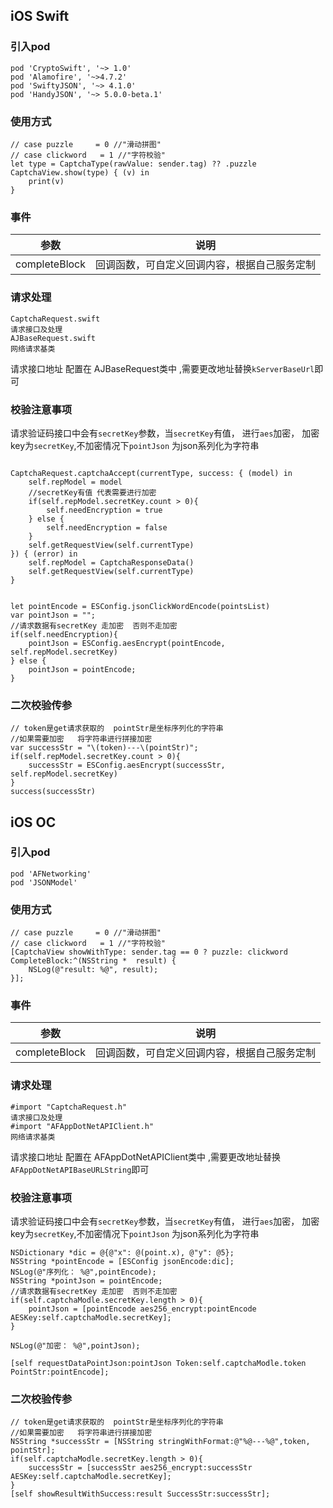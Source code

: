 ## iOS Swift

### 引入pod

```
pod 'CryptoSwift', '~> 1.0'
pod 'Alamofire', '~>4.7.2'
pod 'SwiftyJSON', '~> 4.1.0'
pod 'HandyJSON', '~> 5.0.0-beta.1'
```

### 使用方式

```
// case puzzle     = 0 //"滑动拼图"
// case clickword   = 1 //"字符校验"
let type = CaptchaType(rawValue: sender.tag) ?? .puzzle
CaptchaView.show(type) { (v) in
    print(v)
}
```

### 事件

| 参数            | 说明                     |
|---------------|------------------------|
| completeBlock | 回调函数，可自定义回调内容，根据自己服务定制 |

### 请求处理

```
CaptchaRequest.swift
请求接口及处理
AJBaseRequest.swift
网络请求基类
```

请求接口地址 配置在 AJBaseRequest类中 ,需要更改地址替换`kServerBaseUrl`即可

### 校验注意事项

请求验证码接口中会有`secretKey`参数，当`secretKey`有值， 进行`aes`加密， 加密key为`secretKey`,不加密情况下`pointJson`
为json系列化为字符串

```

CaptchaRequest.captchaAccept(currentType, success: { (model) in
    self.repModel = model
    //secretKey有值 代表需要进行加密
    if(self.repModel.secretKey.count > 0){
        self.needEncryption = true
    } else {
        self.needEncryption = false
    }
    self.getRequestView(self.currentType)
}) { (error) in
    self.repModel = CaptchaResponseData()
    self.getRequestView(self.currentType)
}


let pointEncode = ESConfig.jsonClickWordEncode(pointsList)
var pointJson = "";
//请求数据有secretKey 走加密  否则不走加密
if(self.needEncryption){
    pointJson = ESConfig.aesEncrypt(pointEncode, self.repModel.secretKey)
} else {
    pointJson = pointEncode;
}

```

### 二次校验传参

```
// token是get请求获取的  pointStr是坐标序列化的字符串  
//如果需要加密   将字符串进行拼接加密
var successStr = "\(token)---\(pointStr)";
if(self.repModel.secretKey.count > 0){
    successStr = ESConfig.aesEncrypt(successStr, self.repModel.secretKey)
}
success(successStr)
```

## iOS OC

### 引入pod

```
pod 'AFNetworking' 
pod 'JSONModel'
```

### 使用方式

```
// case puzzle     = 0 //"滑动拼图"
// case clickword   = 1 //"字符校验"
[CaptchaView showWithType: sender.tag == 0 ? puzzle: clickword CompleteBlock:^(NSString *  result) {
    NSLog(@"result: %@", result);
}];
```

### 事件

| 参数            | 说明                     |
|---------------|------------------------|
| completeBlock | 回调函数，可自定义回调内容，根据自己服务定制 |

### 请求处理

```
#import "CaptchaRequest.h"
请求接口及处理
#import "AFAppDotNetAPIClient.h"
网络请求基类
```

请求接口地址 配置在 AFAppDotNetAPIClient类中 ,需要更改地址替换`AFAppDotNetAPIBaseURLString`即可

### 校验注意事项

请求验证码接口中会有`secretKey`参数，当`secretKey`有值， 进行`aes`加密， 加密key为`secretKey`,不加密情况下`pointJson`
为json系列化为字符串

```
NSDictionary *dic = @{@"x": @(point.x), @"y": @5};
NSString *pointEncode = [ESConfig jsonEncode:dic];
NSLog(@"序列化： %@",pointEncode);
NSString *pointJson = pointEncode;
//请求数据有secretKey 走加密  否则不走加密
if(self.captchaModle.secretKey.length > 0){
    pointJson = [pointEncode aes256_encrypt:pointEncode AESKey:self.captchaModle.secretKey];
}

NSLog(@"加密： %@",pointJson);

[self requestDataPointJson:pointJson Token:self.captchaModle.token PointStr:pointEncode];

```

### 二次校验传参

```
// token是get请求获取的  pointStr是坐标序列化的字符串  
//如果需要加密   将字符串进行拼接加密
NSString *successStr = [NSString stringWithFormat:@"%@---%@",token, pointStr];
if(self.captchaModle.secretKey.length > 0){
    successStr = [successStr aes256_encrypt:successStr AESKey:self.captchaModle.secretKey];
}
[self showResultWithSuccess:result SuccessStr:successStr];
```

